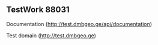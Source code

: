 
## TestWork 88031

Documentation (http://test.dmbgeo.ge/api/documentation)

Test domain (http://test.dmbgeo.ge)